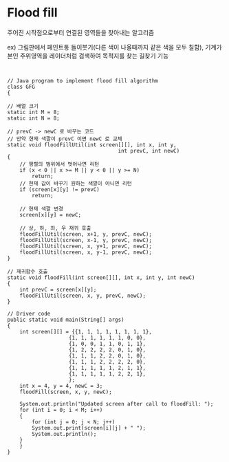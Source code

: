 # Flood fill

주어진 시작점으로부터 연결된 영역들을 찾아내는 알고리즘

ex) 그림판에서 페인트통 들이붓기(다른 색이 나올때까지 같은 색을 모두 칠함), 기계가 본인 주위영역을 레이더처럼 검색하여 목적지를 찾는 길찾기 기능


<pre><code>

// Java program to implement flood fill algorithm 
class GFG 
{ 
  
// 배열 크기
static int M = 8; 
static int N = 8; 

// prevC -> newC 로 바꾸는 코드
// 만약 현재 색깔이 prevC 이면 newC 로 교체
static void floodFillUtil(int screen[][], int x, int y,  
                                    int prevC, int newC) 
{ 
    // 행렬의 범위에서 벗어나면 리턴
    if (x < 0 || x >= M || y < 0 || y >= N) 
        return; 
    // 현재 값이 바꾸기 원하는 색깔이 아니면 리턴
    if (screen[x][y] != prevC) 
        return; 
  
    // 현재 색깔 변경
    screen[x][y] = newC; 
  
    // 상, 하, 좌, 우 재귀 호출
    floodFillUtil(screen, x+1, y, prevC, newC); 
    floodFillUtil(screen, x-1, y, prevC, newC); 
    floodFillUtil(screen, x, y+1, prevC, newC); 
    floodFillUtil(screen, x, y-1, prevC, newC); 
} 
  
// 재귀함수 호출
static void floodFill(int screen[][], int x, int y, int newC) 
{ 
    int prevC = screen[x][y]; 
    floodFillUtil(screen, x, y, prevC, newC); 
} 
  
// Driver code 
public static void main(String[] args)  
{ 
    int screen[][] = {{1, 1, 1, 1, 1, 1, 1, 1}, 
                    {1, 1, 1, 1, 1, 1, 0, 0}, 
                    {1, 0, 0, 1, 1, 0, 1, 1}, 
                    {1, 2, 2, 2, 2, 0, 1, 0}, 
                    {1, 1, 1, 2, 2, 0, 1, 0}, 
                    {1, 1, 1, 2, 2, 2, 2, 0}, 
                    {1, 1, 1, 1, 1, 2, 1, 1}, 
                    {1, 1, 1, 1, 1, 2, 2, 1}, 
                    }; 
    int x = 4, y = 4, newC = 3; 
    floodFill(screen, x, y, newC); 
  
    System.out.println("Updated screen after call to floodFill: "); 
    for (int i = 0; i < M; i++) 
    { 
        for (int j = 0; j < N; j++) 
        System.out.print(screen[i][j] + " "); 
        System.out.println(); 
    } 
    } 
} 


</code></pre>